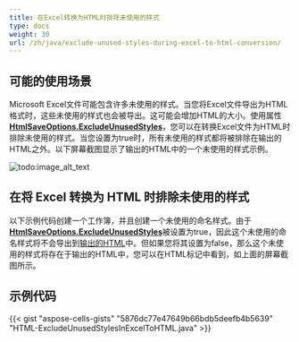 ```yaml
---
title: 在Excel转换为HTML时排除未使用的样式
type: docs
weight: 30
url: /zh/java/exclude-unused-styles-during-excel-to-html-conversion/
---
```


## **可能的使用场景**

Microsoft Excel文件可能包含许多未使用的样式。当您将Excel文件导出为HTML格式时，这些未使用的样式也会被导出。这可能会增加HTML的大小。使用属性[**HtmlSaveOptions.ExcludeUnusedStyles**](https://reference.aspose.com/cells/java/com.aspose.cells/htmlsaveoptions#ExcludeUnusedStyles)，您可以在转换Excel文件为HTML时排除未使用的样式。当您设置为true时，所有未使用的样式都将被排除在输出的HTML之外。以下屏幕截图显示了输出的HTML中的一个未使用的样式示例。

![todo:image_alt_text](exclude-unused-styles-during-excel-to-html-conversion_1.png)

## **在将 Excel 转换为 HTML 时排除未使用的样式**

以下示例代码创建一个工作簿，并且创建一个未使用的命名样式。由于[**HtmlSaveOptions.ExcludeUnusedStyles**](https://reference.aspose.com/cells/java/com.aspose.cells/htmlsaveoptions#ExcludeUnusedStyles)被设置为true，因此这个未使用的命名样式将不会导出到[输出的HTML](61767781.zip)中。但如果您将其设置为false，那么这个未使用的样式将存在于输出的HTML中，您可以在HTML标记中看到，如上面的屏幕截图所示。

## **示例代码**

{{< gist "aspose-cells-gists" "5876dc77e47649b66bdb5deefb4b5639" "HTML-ExcludeUnusedStylesInExcelToHTML.java" >}}
